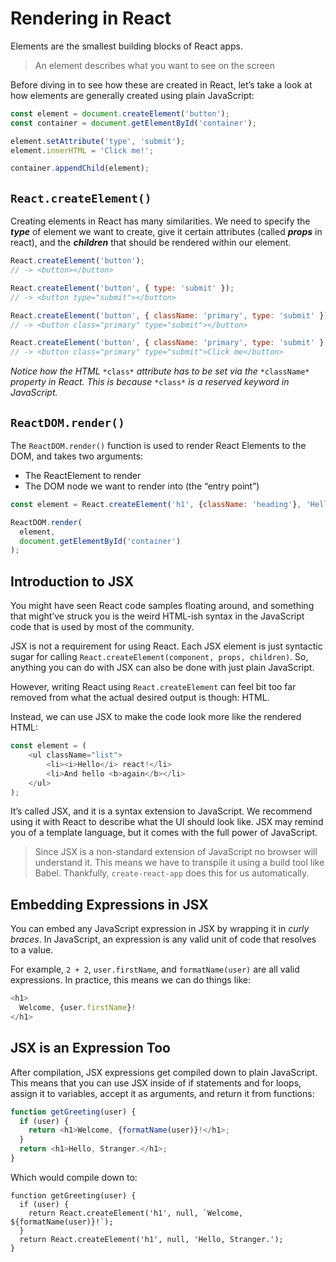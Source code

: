 # Rendering in React

Elements are the smallest building blocks of React apps.

> An element describes what you want to see on the screen

Before diving in to see how these are created in React, let’s take a look at how elements are generally created using plain JavaScript:

```js
const element = document.createElement('button');
const container = document.getElementById('container');

element.setAttribute('type', 'submit');
element.innerHTML = 'Click me!';

container.appendChild(element);
```

## `React.createElement()`

Creating elements in React has many similarities. We need to specify the ***type*** of element we want to create, give it certain attributes (called ***props*** in react), and the ***children*** that should be rendered within our element.

```js
React.createElement('button');
// -> <button></button>

React.createElement('button', { type: 'submit' });
// -> <button type="submit"></button>

React.createElement('button', { className: 'primary', type: 'submit' });
// -> <button class="primary" type="submit"></button>

React.createElement('button', { className: 'primary', type: 'submit' }, 'Click me!');
// -> <button class="primary" type="submit">Click me</button>
```

*Notice how the HTML* `*class*` *attribute has to be set via the* `*className*` *property in React. This is because* `*class*` *is a reserved keyword in JavaScript.*

## `ReactDOM.render()`

The `ReactDOM.render()` function is used to render React Elements to the DOM, and takes two arguments: 

- The ReactElement to render
- The DOM node we want to render into (the “entry point”)
```js
const element = React.createElement('h1', {className: 'heading'}, 'Hello World!');

ReactDOM.render(
  element,
  document.getElementById('container')
);
```

## Introduction to JSX

You might have seen React code samples floating around, and something that might’ve struck you is the weird HTML-ish syntax in the JavaScript code that is used by most of the community.

JSX is not a requirement for using React. Each JSX element is just syntactic sugar for calling `React.createElement(component, props, children)`. So, anything you can do with JSX can also be done with just plain JavaScript.

However, writing React using `React.createElement` can feel bit too far removed from what the actual desired output is though: HTML.

Instead, we can use JSX to make the code look more like the rendered HTML:

```js
const element = (
    <ul className="list">
        <li><i>Hello</i> react!</li>
        <li>And hello <b>again</b></li>
    </ul>
);
```

It’s called JSX, and it is a syntax extension to JavaScript. We recommend using it with React to describe what the UI should look like. JSX may remind you of a template language, but it comes with the full power of JavaScript.


> Since JSX is a non-standard extension of JavaScript no browser will understand it. This means we have to transpile it using a build tool like Babel. Thankfully, `create-react-app` does this for us automatically.
## Embedding Expressions in JSX

You can embed any JavaScript expression in JSX by wrapping it in *curly braces*. In JavaScript, an expression is any valid unit of code that resolves to a value.

For example, `2 + 2`, `user.firstName`, and `formatName(user)` are all valid expressions.
In practice, this means we can do things like:

```js
<h1>
  Welcome, {user.firstName}!
</h1>
```

## JSX is an Expression Too

After compilation, JSX expressions get compiled down to plain JavaScript.
This means that you can use JSX inside of if statements and for loops, assign it to variables, accept it as arguments, and return it from functions:

```js
function getGreeting(user) {
  if (user) {
    return <h1>Welcome, {formatName(user)}!</h1>;
  }
  return <h1>Hello, Stranger.</h1>;
}
```
Which would compile down to:

```
function getGreeting(user) {
  if (user) {
    return React.createElement('h1', null, `Welcome, ${formatName(user)}!`);
  }
  return React.createElement('h1', null, 'Hello, Stranger.');
}
```
